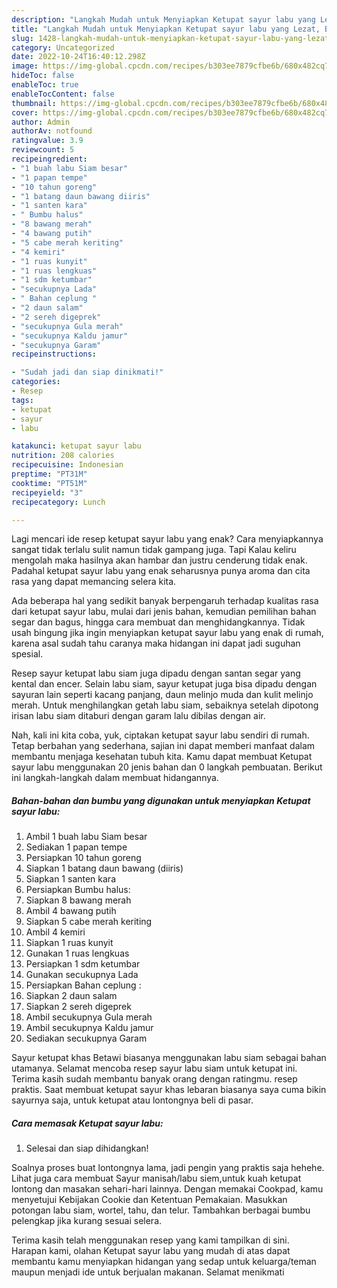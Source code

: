 ```yaml
---
description: "Langkah Mudah untuk Menyiapkan Ketupat sayur labu yang Lezat, Buat Buka Puasa}"
title: "Langkah Mudah untuk Menyiapkan Ketupat sayur labu yang Lezat, Buat Buka Puasa}"
slug: 1428-langkah-mudah-untuk-menyiapkan-ketupat-sayur-labu-yang-lezat-buat-buka-puasa
category: Uncategorized
date: 2022-10-24T16:40:12.298Z
image: https://img-global.cpcdn.com/recipes/b303ee7879cfbe6b/680x482cq70/ketupat-sayur-labu-foto-resep-utama.jpg
hideToc: false
enableToc: true
enableTocContent: false
thumbnail: https://img-global.cpcdn.com/recipes/b303ee7879cfbe6b/680x482cq70/ketupat-sayur-labu-foto-resep-utama.jpg
cover: https://img-global.cpcdn.com/recipes/b303ee7879cfbe6b/680x482cq70/ketupat-sayur-labu-foto-resep-utama.jpg
author: Admin
authorAv: notfound
ratingvalue: 3.9
reviewcount: 5
recipeingredient:
- "1 buah labu Siam besar"
- "1 papan tempe"
- "10 tahun goreng"
- "1 batang daun bawang diiris"
- "1 santen kara"
- " Bumbu halus"
- "8 bawang merah"
- "4 bawang putih"
- "5 cabe merah keriting"
- "4 kemiri"
- "1 ruas kunyit"
- "1 ruas lengkuas"
- "1 sdm ketumbar"
- "secukupnya Lada"
- " Bahan ceplung "
- "2 daun salam"
- "2 sereh digeprek"
- "secukupnya Gula merah"
- "secukupnya Kaldu jamur"
- "secukupnya Garam"
recipeinstructions:

- "Sudah jadi dan siap dinikmati!"
categories:
- Resep
tags:
- ketupat
- sayur
- labu

katakunci: ketupat sayur labu 
nutrition: 208 calories
recipecuisine: Indonesian
preptime: "PT31M"
cooktime: "PT51M"
recipeyield: "3"
recipecategory: Lunch

---
```



Lagi mencari ide resep ketupat sayur labu yang enak? Cara menyiapkannya sangat tidak terlalu sulit namun tidak gampang juga. Tapi Kalau keliru mengolah maka hasilnya akan hambar dan justru cenderung tidak enak. Padahal ketupat sayur labu yang enak seharusnya punya aroma dan cita rasa yang dapat memancing selera kita.


Ada beberapa hal yang sedikit banyak berpengaruh terhadap kualitas rasa dari ketupat sayur labu, mulai dari jenis bahan, kemudian pemilihan bahan segar dan bagus, hingga cara membuat dan menghidangkannya. Tidak usah bingung jika ingin menyiapkan ketupat sayur labu yang enak di rumah, karena asal sudah tahu caranya maka hidangan ini dapat jadi suguhan spesial.

Resep sayur ketupat labu siam juga dipadu dengan santan segar yang kental dan encer. Selain labu siam, sayur ketupat juga bisa dipadu dengan sayuran lain seperti kacang panjang, daun melinjo muda dan kulit melinjo merah. Untuk menghilangkan getah labu siam, sebaiknya setelah dipotong irisan labu siam ditaburi dengan garam lalu dibilas dengan air.


Nah, kali ini kita coba, yuk, ciptakan ketupat sayur labu sendiri di rumah. Tetap berbahan yang sederhana, sajian ini dapat memberi manfaat dalam membantu menjaga kesehatan tubuh kita. Kamu dapat membuat Ketupat sayur labu menggunakan 20 jenis bahan dan 0 langkah pembuatan. Berikut ini langkah-langkah dalam membuat hidangannya.

<!--inarticleads1-->

##### Bahan-bahan dan bumbu yang digunakan untuk menyiapkan Ketupat sayur labu:

1. Ambil 1 buah labu Siam besar
1. Sediakan 1 papan tempe
1. Persiapkan 10 tahun goreng
1. Siapkan 1 batang daun bawang (diiris)
1. Siapkan 1 santen kara
1. Persiapkan  Bumbu halus:
1. Siapkan 8 bawang merah
1. Ambil 4 bawang putih
1. Siapkan 5 cabe merah keriting
1. Ambil 4 kemiri
1. Siapkan 1 ruas kunyit
1. Gunakan 1 ruas lengkuas
1. Persiapkan 1 sdm ketumbar
1. Gunakan secukupnya Lada
1. Persiapkan  Bahan ceplung :
1. Siapkan 2 daun salam
1. Siapkan 2 sereh digeprek
1. Ambil secukupnya Gula merah
1. Ambil secukupnya Kaldu jamur
1. Sediakan secukupnya Garam


Sayur ketupat khas Betawi biasanya menggunakan labu siam sebagai bahan utamanya. Selamat mencoba resep sayur labu siam untuk ketupat ini. Terima kasih sudah membantu banyak orang dengan ratingmu. resep praktis. Saat membuat ketupat sayur khas lebaran biasanya saya cuma bikin sayurnya saja, untuk ketupat atau lontongnya beli di pasar. 

<!--inarticleads2-->

##### Cara memasak Ketupat sayur labu:


1. Selesai dan siap dihidangkan!

Soalnya proses buat lontongnya lama, jadi pengin yang praktis saja hehehe. Lihat juga cara membuat Sayur manisah/labu siem,untuk kuah ketupat lontong dan masakan sehari-hari lainnya. Dengan memakai Cookpad, kamu menyetujui Kebijakan Cookie dan Ketentuan Pemakaian. Masukkan potongan labu siam, wortel, tahu, dan telur. Tambahkan berbagai bumbu pelengkap jika kurang sesuai selera. 

Terima kasih telah menggunakan resep yang kami tampilkan di sini. Harapan kami, olahan Ketupat sayur labu yang mudah di atas dapat membantu kamu menyiapkan hidangan yang sedap untuk keluarga/teman maupun menjadi ide untuk berjualan makanan. Selamat menikmati
